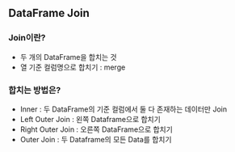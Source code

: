 
## DataFrame Join
### Join이란?
- 두 개의 DataFrame을 합치는 것
- 열 기준 컬럼명으로 합치기 : merge

### 합치는 방법은?
- Inner : 두 DataFrame의 기준 컬럼에서 둘 다 존재하는 데이터만 Join
- Left Outer Join : 왼쪽 Dataframe으로 합치기
- Right Outer Join : 오른쪽 DataFrame으로 합치기
- Outer Join : 두 Dataframe의 모든 Data를 합치기 


